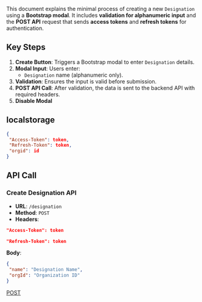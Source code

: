 This document explains the minimal process of creating a new `Designation` using a **Bootstrap modal**. It includes **validation for alphanumeric input** and the **POST API** request that sends **access tokens** and **refresh tokens** for authentication.

## Key Steps

1. **Create Button**: Triggers a Bootstrap modal to enter `Designation` details.
2. **Modal Input**: Users enter:
   - `Designation` name (alphanumeric only).
3. **Validation**: Ensures the input is valid before submission.
4. **POST API Call**: After validation, the data is sent to the backend API with required headers.
5. **Disable Modal**


## localstorage

```json
{
 "Access-Token": token,
 "Refresh-Token": token,
 "orgid": id
}
```

## API Call

### Create Designation API

- **URL**: `/designation`
- **Method**: `POST`
- **Headers**:
 ```json
"Access-Token": token
```

```json
"Refresh-Token": token
  ```
**Body**:
```json
{
 "name": "Designation Name",
 "orgId": "Organization ID"
}
```

[POST](designationPost.png)